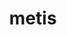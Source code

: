 ---
title: "metis"
layout: cache
category: package
meta: {"versions": ["5.1.0"], "compilers": ["apple-clang@12.0.0", "gcc@10.3.0", "gcc@6.4.0", "gcc@7.3.0", "gcc@7.3.1", "gcc@7.4.0", "gcc@7.5.0", "gcc@8.1.0", "gcc@8.3.1", "gcc@8.4.0", "gcc@8.4.1", "gcc@9.3.0", "intel@19.1.3.304", "xl@16.1"]}
spec_files: 
 - spec-0.json
 - spec-1.json
 - spec-2.json
 - spec-3.json
 - spec-4.json
 - spec-5.json
 - spec-6.json
 - spec-7.json
 - spec-8.json
 - spec-9.json
 - spec-10.json
 - spec-11.json
 - spec-12.json
 - spec-13.json
 - spec-14.json
 - spec-15.json
 - spec-16.json
 - spec-17.json
 - spec-18.json
 - spec-19.json
 - spec-20.json
 - spec-21.json
 - spec-22.json
 - spec-23.json
 - spec-24.json
 - spec-25.json
 - spec-26.json
 - spec-27.json
 - spec-28.json
 - spec-29.json
 - spec-30.json
 - spec-31.json
 - spec-32.json
 - spec-33.json
 - spec-34.json
 - spec-35.json
 - spec-36.json
 - spec-37.json
 - spec-38.json
 - spec-39.json
 - spec-40.json
 - spec-41.json
 - spec-42.json
spec_names:
 - 'metis@5.1.0%gcc@8.1.0~gdb~int64~real64+shared build_type=Release patches=4991da9,b1225da arch=linux-rhel7-x86_64'
 - 'metis@5.1.0%gcc@9.3.0~gdb~int64~real64+shared build_type=Release patches=4991da9,b1225da arch=linux-ubuntu20.04-x86_64'
 - 'metis@5.1.0%gcc@8.4.1~gdb~int64~real64+shared build_type=Release patches=4991da9,b1225da arch=linux-rhel8-ppc64le'
 - 'metis@5.1.0%gcc@9.3.0~gdb~int64~real64+shared build_type=Release patches=4991da9,b1225da arch=linux-rhel7-ppc64le'
 - 'metis@5.1.0%gcc@8.3.1~gdb~int64~real64+shared build_type=Release patches=4991da9,b1225da arch=linux-rhel8-ppc64le'
 - 'metis@5.1.0%gcc@10.3.0~gdb~int64~real64+shared build_type=Release patches=4991da9,b1225da arch=linux-ubuntu21.04-x86_64'
 - 'metis@5.1.0%gcc@8.3.1~gdb~int64~real64+shared build_type=Release patches=4991da9,b1225da arch=linux-rhel8-x86_64'
 - 'metis@5.1.0%gcc@9.3.0~gdb~int64~real64+shared build_type=Release patches=4991da9,b1225da arch=linux-rhel7-x86_64'
 - 'metis@5.1.0%gcc@9.3.0~gdb~int64~real64+shared build_type=Release patches=4991da9,b1225da arch=linux-ubuntu20.04-ppc64le'
 - 'metis@5.1.0%gcc@7.5.0~gdb~int64~real64+shared build_type=Release patches=4991da9,b1225da arch=linux-ubuntu18.04-ppc64le'
 - 'metis@5.1.0%gcc@8.1.0~gdb~int64~real64+shared build_type=Release patches=4991da9,b1225da arch=linux-rhel7-ppc64le'
 - 'metis@5.1.0%gcc@7.5.0~gdb~int64~real64+shared build_type=Release patches=4991da9,b1225da arch=linux-ubuntu18.04-x86_64'
 - 'metis@5.1.0%gcc@7.3.0~gdb~int64~real64+shared build_type=Release patches=4991da9,b1225da arch=linux-centos7-x86_64'
 - 'metis@5.1.0%gcc@7.3.0~gdb~int64~real64+shared build_type=Release patches=4991da9,b1225da arch=linux-rhel7-x86_64'
 - 'metis@5.1.0%gcc@7.3.0~gdb~int64~real64+shared build_type=Release patches=4991da9,b1225da arch=linux-rhel7-ppc64le'
 - 'metis@5.1.0%intel@19.1.3.304~gdb~int64~real64+shared build_type=Release patches=4991da9 arch=cray-cnl7-haswell'
 - 'metis@5.1.0%gcc@8.3.1~gdb~int64~real64+shared build_type=Release patches=4991da9,b1225da arch=linux-centos8-ppc64le'
 - 'metis@5.1.0%gcc@7.3.0~gdb~int64~real64+shared build_type=Release patches=4991da9,b1225da arch=linux-ubuntu18.04-ppc64le'
 - 'metis@5.1.0%gcc@7.3.0~gdb~int64~real64+shared build_type=Release patches=4991da9,b1225da arch=linux-centos8-x86_64'
 - 'metis@5.1.0%gcc@8.4.1~gdb~int64~real64+shared build_type=Release patches=4991da9,b1225da arch=linux-rhel8-x86_64'
 - 'metis@5.1.0%gcc@10.3.0~gdb~int64~real64+shared build_type=Release patches=4991da9,b1225da arch=linux-ubuntu21.04-ppc64le'
 - 'metis@5.1.0%gcc@7.4.0~gdb~int64~real64+shared build_type=Release patches=4991da9,b1225da arch=linux-rhel7-power9le'
 - 'metis@5.1.0%gcc@8.1.0~gdb~int64~real64+shared build_type=Release patches=4991da9,b1225da arch=linux-centos7-ppc64le'
 - 'metis@5.1.0%gcc@7.4.0~gdb~int64~real64+shared build_type=Release patches=4991da9,b1225da arch=linux-ubuntu18.04-x86_64'
 - 'metis@5.1.0%apple-clang@12.0.0~gdb~int64~real64+shared build_type=Release patches=4991da9 arch=darwin-catalina-x86_64'
 - 'metis@5.1.0%gcc@7.3.0~gdb~int64~real64+shared build_type=Release patches=4991da9,b1225da arch=linux-rhel8-x86_64'
 - 'metis@5.1.0%gcc@9.3.0~gdb~int64~real64+shared build_type=Release patches=4991da9,b1225da arch=cray-cnl7-haswell'
 - 'metis@5.1.0%gcc@8.1.0~gdb~int64~real64+shared build_type=Release patches=4991da9,b1225da arch=linux-rhel7-x86_64'
 - 'metis@5.1.0%gcc@8.1.0~gdb~int64~real64+shared build_type=Release patches=4991da9,b1225da arch=linux-rhel7-ppc64le'
 - 'metis@5.1.0%gcc@7.3.0~gdb~int64~real64+shared build_type=Release patches=4991da9,b1225da arch=linux-ubuntu18.04-x86_64'
 - 'metis@5.1.0%gcc@8.1.0~gdb~int64~real64+shared build_type=Release patches=4991da9,b1225da arch=linux-centos7-x86_64'
 - 'metis@5.1.0%gcc@8.3.1~gdb~int64~real64+shared build_type=Release patches=4991da9,b1225da arch=linux-rhel8-aarch64'
 - 'metis@5.1.0%gcc@7.3.1~gdb~int64~real64+shared build_type=Release patches=4991da9,b1225da arch=linux-amzn2-x86_64'
 - 'metis@5.1.0%gcc@7.5.0~gdb~int64~real64+shared build_type=Release patches=4991da9,b1225da arch=linux-ubuntu18.04-x86_64'
 - 'metis@5.1.0%gcc@7.5.0~gdb~int64~real64+shared build_type=Release patches=4991da9,b1225da arch=linux-ubuntu18.04-aarch64'
 - 'metis@5.1.0%gcc@6.4.0~gdb~int64~real64+shared build_type=Release patches=4991da9,b1225da arch=linux-rhel7-power9le'
 - 'metis@5.1.0%gcc@8.3.1~gdb~int64~real64+shared build_type=Release patches=4991da9,b1225da arch=linux-centos8-x86_64'
 - 'metis@5.1.0%gcc@7.5.0~gdb~int64~real64+shared build_type=Release patches=4991da9,b1225da arch=linux-ubuntu18.04-ppc64le'
 - 'metis@5.1.0%gcc@7.3.0~gdb~int64~real64+shared build_type=Release patches=4991da9,b1225da arch=linux-centos7-ppc64le'
 - 'metis@5.1.0%gcc@8.4.0~gdb~int64+real64+shared build_type=Release patches=4991da9,b1225da arch=linux-rhel7-sandybridge'
 - 'metis@5.1.0%gcc@8.1.0~gdb~int64~real64+shared build_type=Release patches=4991da9,b1225da arch=linux-rhel7-power8le'
 - 'metis@5.1.0%gcc@7.5.0~gdb~int64~real64+shared build_type=Release patches=4991da9,b1225da arch=linux-ubuntu18.04-power8le'
 - 'metis@5.1.0%xl@16.1 fflags="-qzerosize" ~gdb~int64~real64+shared build_type=Release patches=4991da9 arch=linux-rhel7-power9le'
---